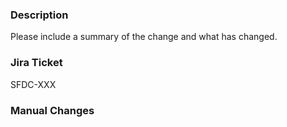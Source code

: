 ### Description

Please include a summary of the change and what has changed.

### Jira Ticket

SFDC-XXX

### Manual Changes
